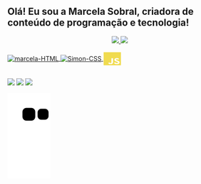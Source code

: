 ## Olá! Eu sou a Marcela Sobral, criadora de conteúdo de programação e tecnologia!

<div align="center">
  <a href="https://github.com/marcelasobrall">
  <img height="150em" src="https://github-readme-stats.vercel.app/api?username=marcelasobrall&show_icons=true&theme=dracula&include_all_commits=true&count_private=true"/>
  <img height="150em" src="https://github-readme-stats.vercel.app/api/top-langs/?username=marcelasobrall&layout=compact&langs_count=7&theme=dracula"/>
</div>

<div style="display: inline_block"><br>
  <img align="center" alt="marcela-HTML" height="30" width="40" src="https://cdn.jsdelivr.net/gh/devicons/devicon/icons/html5/html5-original.svg">
  <img align="center" alt="Simon-CSS" height="30" width="40" src="https://cdn.jsdelivr.net/gh/devicons/devicon/icons/css3/css3-original.svg">
  <img align="center" alt="marcela-Js" height="30" width="40" src="https://raw.githubusercontent.com/devicons/devicon/master/icons/javascript/javascript-plain.svg">
  
 

##

<div>
   <a href="https://instagram.com/codemarcela?utm_medium=copy_link" target="_blank"><img src="https://img.shields.io/badge/-Instagram-%23E4405F?style=for-the-badge&logo=instagram&logoColor=white" target="_blank"></a>
   <a href = "mailto:marcelasobral0811@gmail.com"><img src="https://img.shields.io/badge/-Gmail-%23333?style=for-the-badge&logo=gmail&logoColor=white" destino ="_blank"></a>  
   <a href="https://www.linkedin.com/in/marcela-sobral-444374210/" target="_blank"><img src="https://img.shields.io/badge/-LinkedIn-%230077B5?style=for-the-badge&logo=linkedin&logoColor=white" target="_blank"></a>    
        
![Animação de cobra](https://github.com/rafaballerini/rafaballerini/blob/output/github-contribution-grid-snake.svg)
</div>
